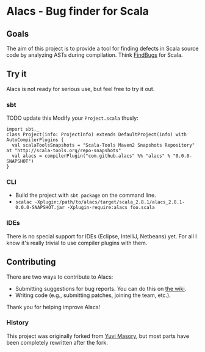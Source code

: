 # Alacs - Bug finder for Scala #

## Goals ##
The aim of this project is to provide a tool for finding defects in Scala source code by analyzing ASTs during compilation. Think [FindBugs](http://findbugs.sourceforge.net/) for Scala.

## Try it ##
Alacs is not ready for serious use, but feel free to try it out.

### sbt ###
TODO update this
Modify your `Project.scala` thusly:

    import sbt._
    class Project(info: ProjectInfo) extends DefaultProject(info) with AutoCompilerPlugins {
      val scalaToolsSnapshots = "Scala-Tools Maven2 Snapshots Repository" at "http://scala-tools.org/repo-snapshots"
      val alacs = compilerPlugin("com.github.alacs" %% "alacs" % "0.0.0-SNAPSHOT")
    }

### CLI ###
* Build the project with `sbt package` on the command line.
* `scalac -Xplugin:/path/to/alacs/target/scala_2.8.1/alacs_2.8.1-0.0.0-SNAPSHOT.jar -Xplugin-require:alacs foo.scala`

### IDEs ###
There is no special support for IDEs (Eclipse, IntelliJ, Netbeans) yet. For all I know it's really trivial to use compiler plugins with them.

## Contributing ##
There are two ways to contribute to Alacs:

* Submitting suggestions for bug reports. You can do this on [the wiki](https://github.com/FrankRaiser/alacs/wiki).
* Writing code (e.g., submitting patches, joining the team, etc.).

Thank you for helping improve Alacs!

### History ###

This project was originally forked from [Yuvi Masory](https://github.com/ymasory/alacs), but most parts have been completely rewritten after the fork.